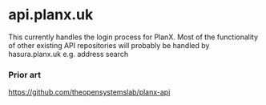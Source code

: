 # api.planx.uk

This currently handles the login process for PlanX. Most of the functionality of other existing API repositories will probably be handled by hasura.planx.uk e.g. address search

### Prior art

https://github.com/theopensystemslab/planx-api
